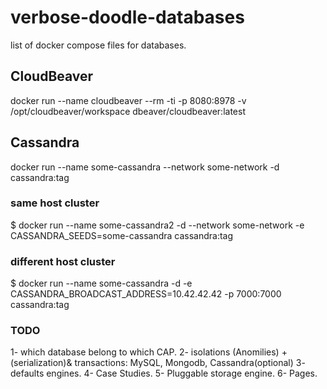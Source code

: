 # verbose-doodle-databases

list of docker compose files for databases.

## CloudBeaver

docker run --name cloudbeaver --rm -ti -p 8080:8978 -v /opt/cloudbeaver/workspace dbeaver/cloudbeaver:latest

## Cassandra

docker run --name some-cassandra --network some-network -d cassandra:tag

### same host cluster 
$ docker run --name some-cassandra2 -d --network some-network -e CASSANDRA_SEEDS=some-cassandra cassandra:tag

### different host cluster
$ docker run --name some-cassandra -d -e CASSANDRA_BROADCAST_ADDRESS=10.42.42.42 -p 7000:7000 cassandra:tag

### TODO  
1- which database belong to which CAP.
2- isolations (Anomilies) + (serialization)& transactions: MySQL, Mongodb, Cassandra(optional) 
3- defaults engines.
4- Case Studies. 
5- Pluggable storage engine.
6- Pages. 
